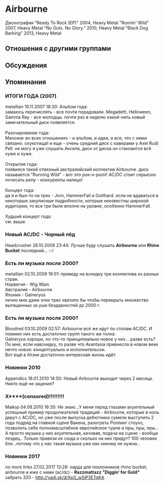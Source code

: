 # Airbourne

Дискография
"Ready To Rock (EP)" 2004, Heavy Metal
"Runnin' Wild" 2007, Heavy Metal
"No Guts. No Glory." 2010, Heavy Metal
"Black Dog Barking" 2013, Heavy Metal

## Отношения с другими группами


## Обсуждения


## Упоминания

### ИТОГИ ГОДА (2007)

metallian 19.11.2007 18:30:
Альбом года:<BR>замаюсь перечислять - все почти порадовали. Megadeth, Helloween, Gamma Ray - все молодцы. почти раз в неделю какой-нить новый замечательный диск появляется.<BR><BR>Разочарование года:<BR>Manowar во всех отношениях - и альбом, и идеи, и все, что с ними связано. скукотища! и еще - очень средний диск с каверами у Axel Rudi Pell. не могу я уже слушать Акселя, диск от диска он становится всё хуже и хуже.<BR><BR>Открытие года:<BR>появился такой отвязный австралийский коллектив Airbourne. диск называется "Running Wild" - вот это рок-н-ролл! AC/DC стоит серьезно почесать репу - конкуренты налицо!<BR><BR>Концерт года:<BR>да я и был-то на трех - Jorn, HammerFall и Gotthard. если не вдаваться в некоторые закулисные подробности, которые неизвестны широкой аудитории, то все три были вполне на уровне, особенно HammerFall.<BR><BR>Худший концерт года:<BR>см. выше.

### Новый AC/DC - Чорный лёд

Headcrusher 26.10.2008 23:44:
Лучше буду слушать <B>Airbourne</B> или <B>Rhino Bucket</B> последний... :-/

### Есть ли музыка после 2000?

metallian 02.10.2009 19:01:
приведу на вскидку три коллектива из разных стран.<BR>Норвегия - Wig Wam<BR>Австралия - Airbourne<BR>Япония - Galneryus<BR>лично мне даже этих трех хватило бы чтобы перекрыть множество вытащенных за уши бездарностей до 2000 г.

### Есть ли музыка после 2000?

Bloodred 03.10.2009 02:57:
Airbourne всё же идут по стопам AC/DC. И помимо них есть достаточно групп такого же толка. <BR>Galneryus хороши, но что-то принципиально новое у них... разве есть? <BR>По мне, если навскидку, то разве что Avantasia привнесла в новом веке нечто новое: концептуально и исполнительски. <BR>Вот ещё в блэке достаточно интересная жизнь идёт. 

### Новинки 2010

Appendics 18.01.2010 14:50:
Новый Airbourne выходит через 2 месяца. Никто ещё не заценил?

### Х****(censored)!!!!!!!!!

Майор 04.08.2010 16:35:
Не знаю...У меня перед глазами ахуительный успешный пример продолжателей традиций  - Airbourne, которые в ноль дерут с AC/DC, но уже после выпуска дебютника сумели выступить 2 года подряд на главной сцене Вакена, разогреть Роллинг стоунз, позволить себе полномасштабное европейское турне и пры, пры, пры...<BR>А просто музыка у них ахуительная, качовая, подача на сцене - вообще пездец.. Только привези их сюда и сколько на них придут? 100 человек бля...потому что у нас такая музыка уже нах никому не нужна..

### Новинки 2017

no more links 27.02.2017 13:26:
харда для поклонников rhino bucket, airbourne и иже с ними (ac/dc) - <B>Razzmattazz "Diggin’ for Gold"</B><BR>забрать 320 - <A HREF="http://yadi.sk/d/XpS_wSiP3ETqKA" TARGET="_blank">http://yadi.sk/d/XpS_wSiP3ETqKA</A>

